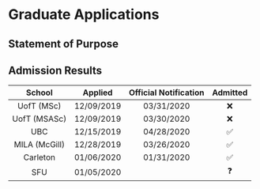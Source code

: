 # Graduate Applications

## Statement of Purpose

## Admission Results

|     School    |   Applied  | Official Notification | Admitted |
|:-------------:|:----------:|:---------------------:|:--------:|
|   UofT (MSc)  | 12/09/2019 |       03/31/2020      |     ❌    |
|  UofT (MSASc) | 12/09/2019 |       03/30/2020      |     ❌    |
|      UBC      | 12/15/2019 |       04/28/2020      |     ✅    |
| MILA (McGill) | 12/28/2019 |       03/26/2020      |     ✅    |
|    Carleton   | 01/06/2020 |       01/31/2020      |     ✅    |
|      SFU      | 01/05/2020 |                       |     ❓    |
